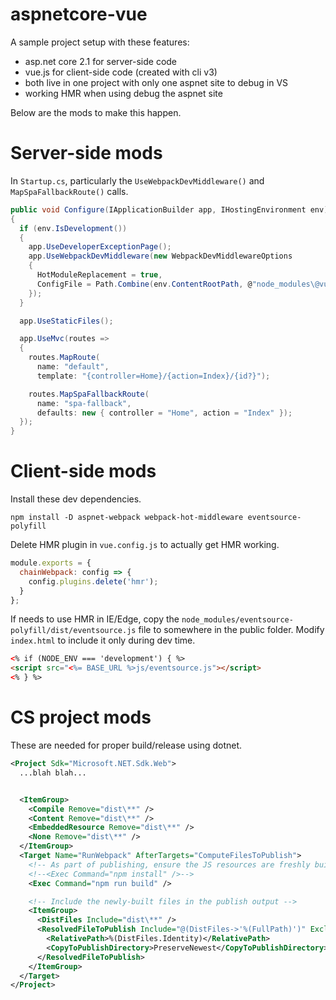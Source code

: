# aspnetcore-vue

A sample project setup with these features:

* asp.net core 2.1 for server-side code
* vue.js for client-side code (created with cli v3)
* both live in one project with only one aspnet site to debug in VS
* working HMR when using debug the aspnet site

Below are the mods to make this happen.

# Server-side mods

In `Startup.cs`, particularly the 
`UseWebpackDevMiddleware()` and `MapSpaFallbackRoute()` calls.

```cs
public void Configure(IApplicationBuilder app, IHostingEnvironment env)
{
  if (env.IsDevelopment())
  {
    app.UseDeveloperExceptionPage();
    app.UseWebpackDevMiddleware(new WebpackDevMiddlewareOptions
    {
      HotModuleReplacement = true,
      ConfigFile = Path.Combine(env.ContentRootPath, @"node_modules\@vue\cli-service\webpack.config.js")
    });
  }

  app.UseStaticFiles();

  app.UseMvc(routes =>
  {
    routes.MapRoute(
      name: "default",
      template: "{controller=Home}/{action=Index}/{id?}");

    routes.MapSpaFallbackRoute(
      name: "spa-fallback",
      defaults: new { controller = "Home", action = "Index" });
  });
}
```

# Client-side mods

Install these dev dependencies.

```
npm install -D aspnet-webpack webpack-hot-middleware eventsource-polyfill
```

Delete HMR plugin in `vue.config.js` to actually get HMR working.

```js
module.exports = {
  chainWebpack: config => {
    config.plugins.delete('hmr');
  }
};
```

If needs to use HMR in IE/Edge, copy the 
`node_modules/eventsource-polyfill/dist/eventsource.js` file to 
somewhere in the public folder. Modify `index.html` to include
it only during dev time.

```html
<% if (NODE_ENV === 'development') { %>
<script src="<%= BASE_URL %>js/eventsource.js"></script>
<% } %>
```


# CS project mods

These are needed for proper build/release using dotnet.

```xml
<Project Sdk="Microsoft.NET.Sdk.Web">
  ...blah blah...


  <ItemGroup>
    <Compile Remove="dist\**" />
    <Content Remove="dist\**" />
    <EmbeddedResource Remove="dist\**" />
    <None Remove="dist\**" />
  </ItemGroup>
  <Target Name="RunWebpack" AfterTargets="ComputeFilesToPublish">
    <!-- As part of publishing, ensure the JS resources are freshly built in production mode -->
    <!--<Exec Command="npm install" />-->
    <Exec Command="npm run build" />

    <!-- Include the newly-built files in the publish output -->
    <ItemGroup>
      <DistFiles Include="dist\**" />
      <ResolvedFileToPublish Include="@(DistFiles->'%(FullPath)')" Exclude="@(ResolvedFileToPublish)">
        <RelativePath>%(DistFiles.Identity)</RelativePath>
        <CopyToPublishDirectory>PreserveNewest</CopyToPublishDirectory>
      </ResolvedFileToPublish>
    </ItemGroup>
  </Target>
</Project>
```
